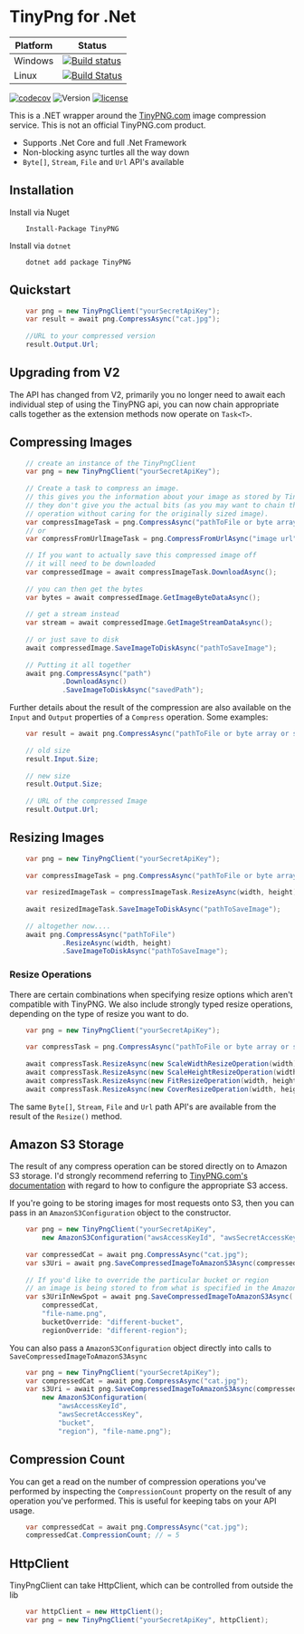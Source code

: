 # TinyPng for .Net

| Platform | Status|
|---------|-------|
|Windows  | [![Build status](https://img.shields.io/appveyor/ci/soda-digital/tinypng.svg?maxAge=2000)](https://ci.appveyor.com/project/Soda-Digital/tinypng) |
|Linux | [![Build Status](https://img.shields.io/travis/ctolkien/TinyPNG.svg?maxAge=2000)](https://travis-ci.org/ctolkien/TinyPNG) |

[![codecov](https://codecov.io/gh/ctolkien/TinyPNG/branch/master/graph/badge.svg)](https://codecov.io/gh/ctolkien/TinyPNG)
![Version](https://img.shields.io/nuget/v/tinypng.svg?maxAge=2000)
[![license](https://img.shields.io/github/license/ctolkien/TinyPNG.svg?maxAge=2592000)]()


This is a .NET wrapper around the [TinyPNG.com](http://tinypng.com) image compression service. This is not an official TinyPNG.com product.

* Supports .Net Core and full .Net Framework
* Non-blocking async turtles all the way down
* `Byte[]`, `Stream`, `File` and `Url` API's available

## Installation

Install via Nuget

```
    Install-Package TinyPNG
```

Install via `dotnet`

```
    dotnet add package TinyPNG
```

## Quickstart
```csharp
    var png = new TinyPngClient("yourSecretApiKey");
    var result = await png.CompressAsync("cat.jpg");
    
    //URL to your compressed version
    result.Output.Url;
```

## Upgrading from V2

The API has changed from V2, primarily you no longer need to await each individual
step of using the TinyPNG api, you can now chain appropriate calls together as
the extension methods now operate on `Task<T>`.


## Compressing Images

```csharp
    // create an instance of the TinyPngClient
    var png = new TinyPngClient("yourSecretApiKey");
    
    // Create a task to compress an image.
    // this gives you the information about your image as stored by TinyPNG
    // they don't give you the actual bits (as you may want to chain this with a resize
    // operation without caring for the originally sized image).
    var compressImageTask = png.CompressAsync("pathToFile or byte array or stream");
    // or
    var compressFromUrlImageTask = png.CompressFromUrlAsync("image url");

    // If you want to actually save this compressed image off
    // it will need to be downloaded 
    var compressedImage = await compressImageTask.DownloadAsync();
    
    // you can then get the bytes
    var bytes = await compressedImage.GetImageByteDataAsync();
    
    // get a stream instead
    var stream = await compressedImage.GetImageStreamDataAsync();
    
    // or just save to disk
    await compressedImage.SaveImageToDiskAsync("pathToSaveImage");
    
    // Putting it all together
    await png.CompressAsync("path")
             .DownloadAsync()
             .SaveImageToDiskAsync("savedPath");
```

Further details about the result of the compression are also available on the `Input` and `Output` properties of a `Compress` operation. Some examples:
```csharp
    var result = await png.CompressAsync("pathToFile or byte array or stream");
    
    // old size
    result.Input.Size;
    
    // new size
    result.Output.Size;
    
    // URL of the compressed Image
    result.Output.Url; 
```

## Resizing Images

```csharp
    var png = new TinyPngClient("yourSecretApiKey");
    
    var compressImageTask = png.CompressAsync("pathToFile or byte array or stream");
    
    var resizedImageTask = compressImageTask.ResizeAsync(width, height);
    
    await resizedImageTask.SaveImageToDiskAsync("pathToSaveImage");
    
    // altogether now....
    await png.CompressAsync("pathToFile")
             .ResizeAsync(width, height)
             .SaveImageToDiskAsync("pathToSaveImage");
```

### Resize Operations

There are certain combinations when specifying resize options which aren't compatible with
TinyPNG. We also include strongly typed resize operations, 
depending on the type of resize you want to do. 

```csharp
    var png = new TinyPngClient("yourSecretApiKey");
    
    var compressTask = png.CompressAsync("pathToFile or byte array or stream");
    
    await compressTask.ResizeAsync(new ScaleWidthResizeOperation(width));
    await compressTask.ResizeAsync(new ScaleHeightResizeOperation(width));
    await compressTask.ResizeAsync(new FitResizeOperation(width, height));
    await compressTask.ResizeAsync(new CoverResizeOperation(width, height));
```

The same `Byte[]`, `Stream`, `File` and `Url` path API's are available from the result of the `Resize()` method.

## Amazon S3 Storage

The result of any compress operation can be stored directly on to Amazon S3 storage. I'd strongly recommend referring to [TinyPNG.com's documentation](https://tinypng.com/developers/reference) with regard to how to configure
the appropriate S3 access.

If you're going to be storing images for most requests onto S3, then you can pass in an `AmazonS3Configuration` object to the constructor.

```csharp
    var png = new TinyPngClient("yourSecretApiKey",
        new AmazonS3Configuration("awsAccessKeyId", "awsSecretAccessKey", "bucket", "region"));
    
    var compressedCat = await png.CompressAsync("cat.jpg");
    var s3Uri = await png.SaveCompressedImageToAmazonS3Async(compressedCat, "file-name.png");
    
    // If you'd like to override the particular bucket or region
    // an image is being stored to from what is specified in the AmazonS3Configuration:
    var s3UriInNewSpot = await png.SaveCompressedImageToAmazonS3Async(
        compressedCat,
        "file-name.png",
        bucketOverride: "different-bucket",
        regionOverride: "different-region");
```

You can also pass a `AmazonS3Configuration` object directly into calls to `SaveCompressedImageToAmazonS3Async`

```csharp
    var png = new TinyPngClient("yourSecretApiKey");
    var compressedCat = await png.CompressAsync("cat.jpg");
    var s3Uri = await png.SaveCompressedImageToAmazonS3Async(compressedCat,
        new AmazonS3Configuration(
            "awsAccessKeyId",
            "awsSecretAccessKey",
            "bucket",
            "region"), "file-name.png");
```


## Compression Count

You can get a read on the number of compression operations you've performed by inspecting the `CompressionCount` property
on the result of any operation you've performed. This is useful for keeping tabs on your API usage.

```csharp
    var compressedCat = await png.CompressAsync("cat.jpg");
    compressedCat.CompressionCount; // = 5
```

## HttpClient

TinyPngClient can take HttpClient, which can be controlled from outside the lib

```csharp
    var httpClient = new HttpClient();
    var png = new TinyPngClient("yourSecretApiKey", httpClient);
```
